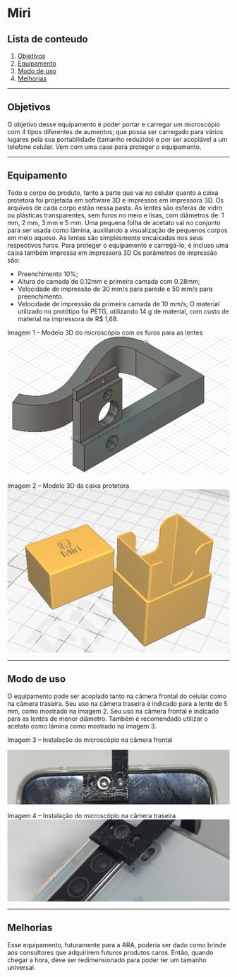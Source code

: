 # Miri

## Lista de conteudo

1. [Objetivos](#objetivos)
2. [Equipamento](#equipamento)
3. [Modo de uso](#modo-de-uso)
4. [Melhorias](#melhorias)

 ---

## Objetivos

O objetivo desse equipamento é poder portar e carregar um microscópio com 4 tipos diferentes de aumentos; que possa ser carregado para vários lugares pela sua portabilidade (tamanho reduzido) e por ser acoplável a um telefone celular. Vem com uma case para proteger o equipamento.

---

## Equipamento

Todo o corpo do produto, tanto a parte que vai no celular quanto a caixa protetora foi projetada em software 3D e impressos em impressora 3D. Os arquivos de cada corpo estão nessa pasta.
As lentes são esferas de vidro ou plásticas transparentes, sem furos no meio e lisas, com diâmetros de: 1 mm, 2 mm, 3 mm e 5 mm. Uma pequena folha de acetato vai no conjunto para ser usada como lâmina, auxiliando a visualização de pequenos corpos em meio aquoso.
As lentes são simplesmente encaixadas nos seus respectivos furos. Para proteger o equipamento e carregá-lo, é incluso uma caixa também impressa em impressora 3D
Os parâmetros de impressão são:
* Preenchimento 10%;
* Altura de camada de 0.12mm e primeira camada com 0.28mm;
* Velocidade de impressão de 30 mm/s para parede e 50 mm/s para preenchimento.
* Velocidade de impressão da primeira camada de 10 mm/s;
O material utilizado no protótipo foi PETG, utilizando 14 g de material, com custo de material na impressora de R$ 1,68.

Imagem 1 – Modelo 3D do microscópio com os furos para as lentes
![Modelo 3D](Modelo3DMicro.png)

Imagem 2 – Modelo 3D da caixa protetora
![Modelo 3D Caixa](ModeloCaixa.png)

---

## Modo de uso

O equipamento pode ser acoplado tanto na câmera frontal do celular como na câmera traseira.
Seu uso na câmera traseira é indicado para a lente de 5 mm, como mostrado na imagem 2.
Seu uso na câmera frontal é indicado para as lentes de menor diâmetro. Também é recomendado utilizar o acetato como lâmina como mostrado na imagem 3.

Imagem 3 – Instalação do microscópio na câmera frontal

![FrontViewUso](FrontViewUse.png)

Imagem 4 – Instalação do microscópio na câmera traseira
![BackViewUso](BackViewUse.png)

----

## Melhorias

Esse equipamento, futuramente para a ARA, poderia ser dado como brinde aos consultores que adquirirem futuros produtos caros. Então, quando chegar a hora, deve ser redimensionado para poder ter um tamanho universal.